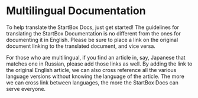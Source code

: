 # Multilingual Documentation

To help translate the StartBox Docs, just get started! The guidelines for translating the StartBox Documentation is no different from the ones for documenting it in English. Please be sure to place a link on the original document linking to the translated document, and vice versa.

For those who are multilingual, if you find an article in, say, Japanese that matches one in Russian, please add those links as well. By adding the link to the original English article, we can also cross reference all the various language versions without knowing the language of the article. The more we can cross link between languages, the more the StartBox Docs can serve everyone. 
